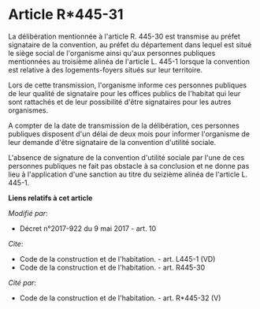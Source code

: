 # Article R*445-31

La délibération mentionnée à l'article R. 445-30 est transmise au préfet signataire de la convention, au préfet du
département dans lequel est situé le siège social de l'organisme ainsi qu'aux personnes publiques mentionnées au troisième
alinéa de l'article L. 445-1 lorsque la convention est relative à des logements-foyers situés sur leur territoire.

Lors de cette transmission, l'organisme informe ces personnes publiques de leur qualité de signataire pour les offices
publics de l'habitat qui leur sont rattachés et de leur possibilité d'être signataires pour les autres organismes.

A compter de la date de transmission de la délibération, ces personnes publiques disposent d'un délai de deux mois pour
informer l'organisme de leur demande d'être signataire de la convention d'utilité sociale.

L'absence de signature de la convention d'utilité sociale par l'une de ces personnes publiques ne fait pas obstacle à sa
conclusion et ne donne pas lieu à l'application d'une sanction au titre du seizième alinéa de l'article L. 445-1.

**Liens relatifs à cet article**

_Modifié par_:

  - Décret n°2017-922 du 9 mai 2017 - art. 10

_Cite_:

  - Code de la construction et de l'habitation. - art. L445-1 (VD)
  - Code de la construction et de l'habitation. - art. R445-30

_Cité par_:

  - Code de la construction et de l'habitation. - art. R*445-32 (V)
